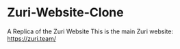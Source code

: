 # Zuri-Website-Clone
A Replica of the Zuri Website
This is the main Zuri website: https://zuri.team/
